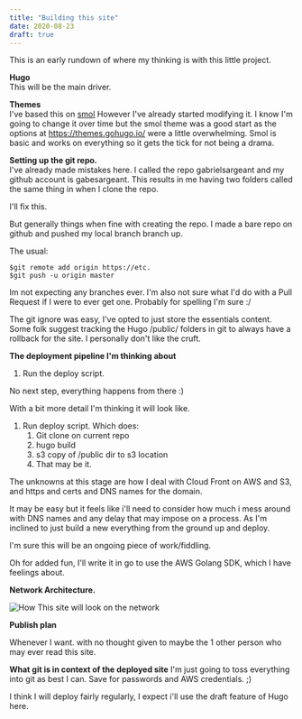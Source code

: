 ```yaml
---
title: "Building this site"
date: 2020-08-23
draft: true
---
```


This is an early rundown of where my thinking is with this little project. 

**Hugo**  
This will be the main driver. 

**Themes**  
I've based this on [smol](https://themes.gohugo.io/smol/)
However I've already started modifying it.
I know I'm going to change it over time but the smol theme was a good start as the options at https://themes.gohugo.io/ were a little overwhelming. 
Smol is basic and works on everything so it gets the tick for not being a drama. 

**Setting up the git repo.**  
I've already made mistakes here. I called the repo gabrielsargeant and my github account is gabesargeant. This results in me having two folders called the same thing in when I clone the repo. 

I'll fix this.

But generally things when fine with creating the repo. I made a bare repo on github and pushed my local branch branch up. 

The usual:  
   
    $git remote add origin https://etc.
    $git push -u origin master

Im not expecting any branches ever. I'm also not sure what I'd do with a Pull Request if I were to ever get one. Probably for spelling I'm sure :/

The git ignore was easy, I've opted to just store the essentials content. Some folk suggest tracking the Hugo /public/ folders in git to always have a rollback for the site. I personally don't like the cruft. 

**The deployment pipeline I'm thinking about**  

1. Run the deploy script. 

No next step, everything happens from there :)

With a bit more detail I'm thinking it will look like. 

1. Run deploy script. Which does:
    1. Git clone on current repo
    2. hugo build
    3. s3 copy of /public dir to s3 location
    4. That may be it. 


The unknowns at this stage are how I deal with Cloud Front on AWS and S3, and https and certs and DNS names for the domain. 

It may be easy but it feels like i'll need to consider how much i mess around with DNS names and any delay that may impose on a process. As I'm inclined to just build a new everything from the ground up and deploy. 

I'm sure this will be an ongoing piece of work/fiddling. 

Oh for added fun, I'll write it in go to use the AWS Golang SDK, which I have feelings about.

**Network Architecture.**  

![How This site will look on the network](/posts/images/site_1.png)


**Publish plan**

Whenever I want. with no thought given to maybe the 1 other person who may ever read this site.


**What git is in context of the deployed site**
I'm just going to toss everything into git as best I can. 
Save for passwords and AWS credentials.  ;)

I think I will deploy fairly regularly, I expect i'll use the draft feature of Hugo here. 


